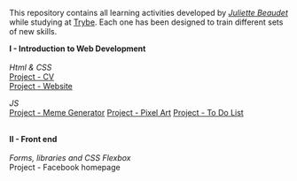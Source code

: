 This repository contains all learning activities developed by *[Juliette Beaudet](https://github.com/juliettebeaudet/)* while studying at [Trybe](https://www.betrybe.com/).
Each one has been designed to train different sets of new skills.

<strong>I - Introduction to Web Development</strong>
<br><br>
<em>Html & CSS</em><br>
[Project - CV](https://juliettebeaudet.github.io/CV/)<br>
[Project - Website](https://juliettebeaudet.github.io/outdoor_geckos/)

<em>JS</em><br>
[Project - Meme Generator](https://juliettebeaudet.github.io/meme-generator/)
[Project - Pixel Art](https://juliettebeaudet.github.io/pixel-art/)
[Project - To Do List](https://juliettebeaudet.github.io/to-do-list/)

<br>
<strong>II - Front end</strong><br>
<br>
<em>Forms, libraries and CSS Flexbox</em><br>
Project - Facebook homepage 



